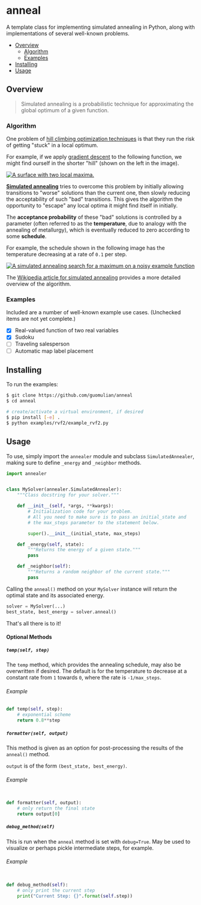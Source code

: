 # anneal
A template class for implementing simulated annealing in Python, along with implementations of several well-known problems.

- [Overview](#overview)
    - [Algorithm](#algorithm)
    - [Examples](#examples)
- [Installing](#installing)
- [Usage](#usage)

## Overview
> Simulated annealing is a probabilistic technique for approximating the global optimum of a given function.

### Algorithm

One problem of [hill climbing optimization techniques](https://en.wikipedia.org/wiki/Hill_climbing) is that they run the risk of getting "stuck" in a local optimum.

For example, if we apply [gradient descent](https://en.wikipedia.org/wiki/Gradient_descent) to the following function, we might find ourself in the shorter "hill" (shown on the left in the image).

[![A surface with two local maxima.][non-convex-example-image]](https://commons.wikimedia.org/wiki/File:Local_maximum.png)

**[Simulated annealing](https://en.wikipedia.org/wiki/Simulated_annealing)** tries to overcome this problem by initially allowing transitions to "worse" solutions than the current one, then slowly reducing the acceptability of such "bad" transitions. This gives the algorithm the opportunity to "escape" any local optima it might find itself in initially.

The **acceptance probability** of these "bad" solutions is controlled by a parameter (often referred to as the **temperature**, due to analogy with the annealing of metallurgy), which is eventually reduced to zero according to some **schedule**.

For example, the schedule shown in the following image has the temperature decreasing at a rate of `0.1` per step.

[![A simulated annealing search for a maximum on a noisy example function][wikipedia-image]](https://commons.wikimedia.org/wiki/File:Hill_Climbing_with_Simulated_Annealing.gif)

The [Wikipedia article for simulated annealing](https://en.wikipedia.org/wiki/Simulated_annealing) provides a more detailed overview of the algorithm.


### Examples
Included are a number of well-known example use cases. (Unchecked items are not yet complete.)

- [x] Real-valued function of two real variables
- [x] Sudoku
- [ ] Traveling salesperson
- [ ] Automatic map label placement

## Installing
To run the examples:
```bash
$ git clone https://github.com/guomulian/anneal
$ cd anneal

# create/activate a virtual environment, if desired
$ pip install [-e] .
$ python examples/rvf2/example_rvf2.py
```

## Usage

To use, simply import the `annealer` module and subclass `SimulatedAnnealer`, making sure to define `_energy` and `_neighbor` methods.

```python
import annealer


class MySolver(annealer.SimulatedAnnealer):
    """Class docstring for your solver."""

    def __init__(self, *args, **kwargs):
        # Initialization code for your problem.
        # All you need to make sure is to pass an initial_state and
        # the max_steps parameter to the statement below.

        super().__init__(initial_state, max_steps)

    def _energy(self, state):
        """Returns the energy of a given state."""
        pass

    def _neighbor(self):
        """Returns a random neighbor of the current state."""
        pass
```

Calling the `anneal()` method on your `MySolver` instance will return the optimal state and its associated energy.

```python
solver = MySolver(...)
best_state, best_energy = solver.anneal()
```

That's all there is to it!

#### Optional Methods
##### `temp(self, step)`
The `temp` method, which provides the annealing schedule, may also be overwritten if desired. The default is for the temperature to decrease at a constant rate from `1` towards `0`, where the rate is `-1/max_steps`. 

###### Example
```python
def temp(self, step):
    # exponential scheme
    return 0.8**step
```
##### `formatter(self, output)`
This method is given as an option for post-processing the results of the `anneal()` method.

`output` is of the form `(best_state, best_energy)`.

###### Example
```python

def formatter(self, output):
    # only return the final state
    return output[0]
```
##### `debug_method(self)`
This is run when the `anneal` method is set with `debug=True`. May be used to visualize or perhaps pickle intermediate steps, for example.

###### Example
```python

def debug_method(self):
    # only print the current step
    print("Current Step: {}".format(self.step))
```

[wikipedia-image]: https://upload.wikimedia.org/wikipedia/commons/d/d5/Hill_Climbing_with_Simulated_Annealing.gif
[non-convex-example-image]: https://upload.wikimedia.org/wikipedia/commons/thumb/7/7e/Local_maximum.png/260px-Local_maximum.png
